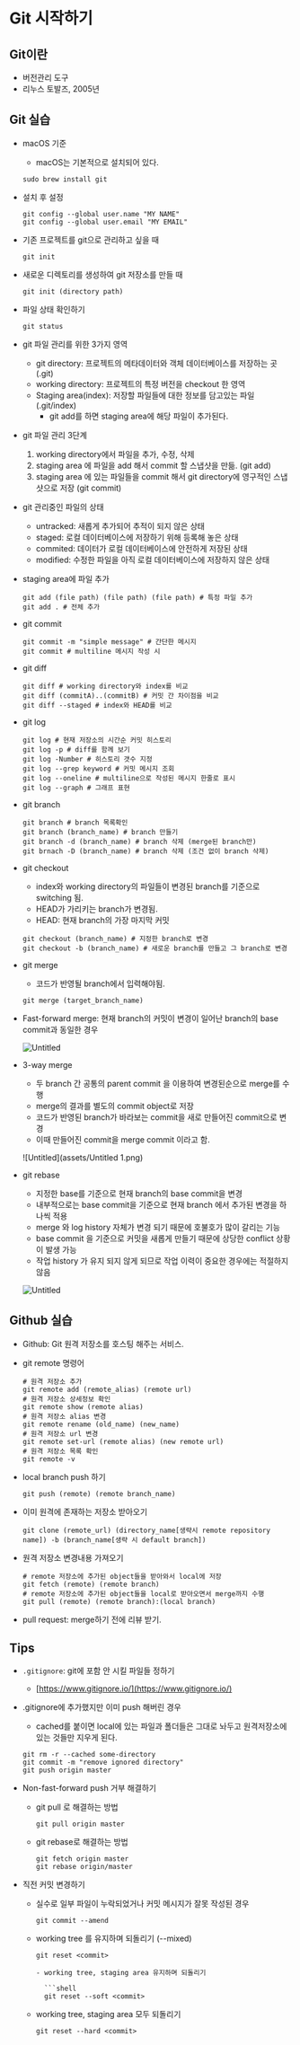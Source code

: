 # Git 시작하기

## **Git이란**

- 버전관리 도구
- 리누스 토발즈, 2005년

## **Git 실습**

- macOS 기준
    - macOS는 기본적으로 설치되어 있다.
    
    ```
    sudo brew install git
    ```
    
- 설치 후 설정
  
    ```
    git config --global user.name "MY NAME"
    git config --global user.email "MY EMAIL"
    ```
    
- 기존 프로젝트를 git으로 관리하고 싶을 때
  
    ```
    git init
    ```
    
- 새로운 디렉토리를 생성하여 git 저장소를 만들 때
  
    ```
    git init (directory path)
    ```
    
- 파일 상태 확인하기
  
    ```
    git status
    ```
    
- git 파일 관리를 위한 3가지 영역
    - git directory: 프로젝트의 메타데이터와 객체 데이터베이스를 저장하는 곳 (.git)
    - working directory: 프로젝트의 특정 버전을 checkout 한 영역
    - Staging area(index): 저장할 파일들에 대한 정보를 담고있는 파일(.git/index)
        - git add를 하면 staging area에 해당 파일이 추가된다.
- git 파일 관리 3단계
    1. working directory에서 파일을 추가, 수정, 삭제
    2. staging area 에 파일을 add 해서 commit 할 스냅샷을 만듦. (git add)
    3. staging area 에 있는 파일들을 commit 해서 git directory에 영구적인 스냅샷으로 저장 (git commit)
- git 관리중인 파일의 상태
    - untracked: 새롭게 추가되어 추적이 되지 않은 상태
    - staged: 로컬 데이터베이스에 저장하기 위해 등록해 놓은 상태
    - commited: 데이터가 로컬 데이터베이스에 안전하게 저장된 상태
    - modified: 수정한 파일을 아직 로컬 데이터베이스에 저장하지 않은 상태
- staging area에 파일 추가
  
    ```
    git add (file path) (file path) (file path) # 특정 파일 추가
    git add . # 전체 추가
    ```
    
- git commit
  
    ```
    git commit -m "simple message" # 간단한 메시지
    git commit # multiline 메시지 작성 시
    ```
    
- git diff
  
    ```
    git diff # working directory와 index를 비교
    git diff (commitA)..(commitB) # 커밋 간 차이점을 비교
    git diff --staged # index와 HEAD를 비교
    ```
    
- git log
  
    ```
    git log # 현재 저장소의 시간순 커밋 히스토리
    git log -p # diff를 함께 보기
    git log -Number # 히스토리 갯수 지정
    git log --grep keyword # 커밋 메시지 조회
    git log --oneline # multiline으로 작성된 메시지 한줄로 표시
    git log --graph # 그래프 표현
    ```
    
- git branch
  
    ```
    git branch # branch 목록확인
    git branch (branch_name) # branch 만들기
    git branch -d (branch_name) # branch 삭제 (merge된 branch만)
    git brnach -D (branch_name) # branch 삭제 (조건 없이 branch 삭제)
    ```
    
- git checkout
    - index와 working directory의 파일들이 변경된 branch를 기준으로 switching 됨.
    - HEAD가 가리키는 branch가 변경됨.
    - HEAD: 현재 branch의 가장 마지막 커밋
    
    ```
    git checkout (branch_name) # 지정한 branch로 변경
    git checkout -b (branch_name) # 새로운 branch를 만들고 그 branch로 변경
    ```
    
- git merge
    - 코드가 반영될 branch에서 입력해야됨.
    
    ```
    git merge (target_branch_name)
    ```
    
- Fast-forward merge: 현재 branch의 커밋이 변경이 일어난 branch의 base commit과 동일한 경우
  
    ![Untitled](assets/Untitled-4545435.png)
    
- 3-way merge
    - 두 branch 간 공통의 parent commit 을 이용하여 변경된순으로 merge를 수행
    - merge의 결과를 별도의 commit object로 저장
    - 코드가 반영된 branch가 바라보는 commit을 새로 만들어진 commit으로 변경
    - 이때 만들어진 commit을 merge commit 이라고 함.
    
    ![Untitled](assets/Untitled 1.png)
    
- git rebase
    - 지정한 base를 기준으로 현재 branch의 base commit을 변경
    - 내부적으로는 base commit을 기준으로 현재 branch 에서 추가된 변경을 하나씩 적용
    - merge 와 log history 자체가 변경 되기 때문에 호불호가 많이 갈리는 기능
    - base commit 을 기준으로 커밋을 새롭게 만들기 때문에 상당한 conflict 상황이 발생 가능
    - 작업 history 가 유지 되지 않게 되므로 작업 이력이 중요한 경우에는 적절하지 않음
    
    ![Untitled](assets/Untitled%202.png)
    

## **Github 실습**

- Github: Git 원격 저장소를 호스팅 해주는 서비스.
- git remote 명령어
  
    ```
    # 원격 저장소 추가
    git remote add (remote_alias) (remote url)
    # 원격 저장소 상세정보 확인
    git remote show (remote alias)
    # 원격 저장소 alias 변경
    git remote rename (old_name) (new_name)
    # 원격 저장소 url 변경
    git remote set-url (remote alias) (new remote url)
    # 원격 저장소 목록 확인
    git remote -v
    ```
    
- local branch push 하기
  
    ```
    git push (remote) (remote branch_name)
    ```
    
- 이미 원격에 존재하는 저장소 받아오기
  
    ```
    git clone (remote_url) (directory_name[생략시 remote repository name]) -b (branch_name[생략 시 default branch])
    ```
    
- 원격 저장소 변경내용 가져오기
  
    ```
    # remote 저장소에 추가된 object들을 받아와서 local에 저장
    git fetch (remote) (remote branch)
    # remote 저장소에 추가된 object들을 local로 받아오면서 merge까지 수행
    git pull (remote) (remote branch):(local branch)
    ```
    
- pull request: merge하기 전에 리뷰 받기.

## **Tips**

- `.gitignore`: git에 포함 안 시킬 파일들 정하기
    - [https://www.gitignore.io/](https://www.gitignore.io/)
- .gitignore에 추가했지만 이미 push 해버린 경우
    - cached를 붙이면 local에 있는 파일과 폴더들은 그대로 놔두고 원격저장소에 있는 것들만 지우게 된다.
    
    ```
    git rm -r --cached some-directory
    git commit -m "remove ignored directory"
    git push origin master
    ```
    
- Non-fast-forward push 거부 해결하기
    - git pull 로 해결하는 방법
      
        ```
        git pull origin master
        ```
        
    - git rebase로 해결하는 방법
      
        ```
        git fetch origin master
        git rebase origin/master
        ```
    
- 직전 커밋 변경하기
    - 실수로 일부 파일이 누락되었거나 커밋 메시지가 잘못 작성된 경우
      
        ```
        git commit --amend
        ```
        
    - working tree 를 유지하며 되돌리기 (--mixed)
      
        ```
        git reset <commit>
        
        - working tree, staging area 유지하며 되돌리기
        
          ```shell
          git reset --soft <commit>
        ```
        
    - working tree, staging area 모두 되돌리기
      
        ```
        git reset --hard <commit>
        ```